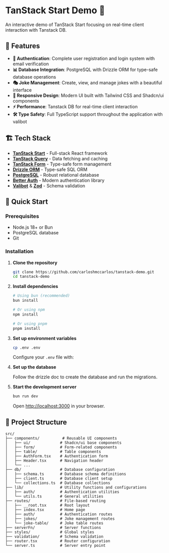 # TanStack Start Demo 🚀

An interactive demo of TanStack Start focusing on real-time client interaction with Tanstack DB. 
## 🌟 Features

- **🔐 Authentication**: Complete user registration and login system with email verification
- **📊 Database Integration**: PostgreSQL with Drizzle ORM for type-safe database operations
- **🎭 Joke Management**: Create, view, and manage jokes with a beautiful interface
- **📱 Responsive Design**: Modern UI built with Tailwind CSS and Shadcn/ui components
- **⚡ Performance**: Tanstack DB for real-time client interaction
- **🛠️ Type Safety**: Full TypeScript support throughout the application with valibot

## 🏗️ Tech Stack

- **[TanStack Start](https://tanstack.com/start)** - Full-stack React framework
- **[TanStack Query](https://tanstack.com/db)** - Data fetching and caching
- **[TanStack Form](https://tanstack.com/form)** - Type-safe form management
- **[Drizzle ORM](https://orm.drizzle.team/)** - Type-safe SQL ORM
- **[PostgreSQL](https://www.postgresql.org/)** - Robust relational database
- **[Better Auth](https://www.better-auth.com/)** - Modern authentication library
- **[Valibot](https://valibot.dev/)** & **[Zod](https://zod.dev/)** - Schema validation

## 🚀 Quick Start

### Prerequisites

- Node.js 18+ or Bun
- PostgreSQL database
- Git

### Installation

1. **Clone the repository**
   ```bash
   git clone https://github.com/carloshmccarlos/tanstack-demo.git
   cd tanstack-demo
   ```

2. **Install dependencies**
   ```bash
   # Using bun (recommended)
   bun install
   
   # Or using npm
   npm install
   
   # Or using pnpm
   pnpm install
   ```

3. **Set up environment variables**
   ```bash
   cp .env .env
   ```
   Configure your `.env` file with:
 

4. **Set up the database**

   Follow the drizzle doc to create the database and run the migrations.

5. **Start the development server**
   ```bash
   bun run dev
   ```

   Open [http://localhost:3000](http://localhost:3000) in your browser.

## 📁 Project Structure

```
src/
├── components/          # Reusable UI components
│   ├── ui/             # Shadcn/ui base components
│   ├── form/           # Form-related components
│   ├── table/          # Table components
│   ├── AuthForm.tsx    # Authentication form
│   ├── Header.tsx      # Navigation header
│   └── ...
├── db/                 # Database configuration
│   ├── schema.ts       # Database schema definitions
│   ├── client.ts       # Database client setup
│   └── collections.ts  # Database collections
├── lib/                # Utility functions and configurations
│   ├── auth/           # Authentication utilities
│   └── utils.ts        # General utilities
├── routes/             # File-based routing
│   ├── __root.tsx      # Root layout
│   ├── index.tsx       # Home page
│   ├── auth/           # Authentication routes
│   ├── jokes/          # Joke management routes
│   └── joke-table/     # Joke table routes
├── serverFn/           # Server functions
├── styles/             # Global styles
├── validation/         # Schema validation
├── router.tsx          # Router configuration
└── server.ts           # Server entry point
```

